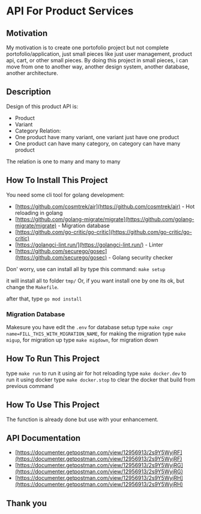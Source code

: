 # API For Product Services

## Motivation
My motivation is to create one portofolio project but not complete portofolio/application, just small pieces like just user management, product api, cart, or other small pieces. By doing this project in small pieces, i can move from one to another way, another design system, another database, another architecture.

## Description
Design of this product API is:
- Product
- Variant
- Category
Relation:
- One product have many variant, one variant just have one product
- One product can have many category, on category can have many product

The relation is one to many and many to many

## How To Install This Project
You need some cli tool for golang development:
- [https://github.com/cosmtrek/air](https://github.com/cosmtrek/air) - Hot reloading in golang
- [https://github.com/golang-migrate/migrate](https://github.com/golang-migrate/migrate) - Migration database
- [https://github.com/go-critic/go-critic](https://github.com/go-critic/go-critic)
- [https://golangci-lint.run/](https://golangci-lint.run/) - Linter
- [https://github.com/securego/gosec](https://github.com/securego/gosec) - Golang security checker

Don' worry, use can install all by type this command:
`make setup`

it will install all to folder `tmp/`
Or, if you want install one by one its ok, but change the `Makefile`.

after that, type `go mod install`
### Migration Database
Makesure you have edit the `.env` for database setup
type `make cmgr name=FILL_THIS_WITH_MIGRATION_NAME`, for making the migration
type `make migup`, for migration up
type `make migdown`, for migration down

## How To Run This Project
type `make run` to run it using air for hot reloading
type `make docker.dev` to run it using docker
type `make docker.stop` to clear the docker that build from previous command

## How To Use This Project
The function is already done but use with your enhancement.

## API Documentation
- [https://documenter.getpostman.com/view/12956913/2s9Y5WyjRF](https://documenter.getpostman.com/view/12956913/2s9Y5WyjRF)
- [https://documenter.getpostman.com/view/12956913/2s9Y5WyjRG](https://documenter.getpostman.com/view/12956913/2s9Y5WyjRG)
- [https://documenter.getpostman.com/view/12956913/2s9Y5WyjRH](https://documenter.getpostman.com/view/12956913/2s9Y5WyjRH)

## Thank you
